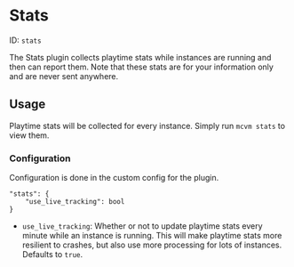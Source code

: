 # Stats
ID: `stats`

The Stats plugin collects playtime stats while instances are running and then can report them. Note that these stats are for your information only and are never sent anywhere.

## Usage
Playtime stats will be collected for every instance. Simply run `mcvm stats` to view them.

### Configuration
Configuration is done in the custom config for the plugin.
```
"stats": {
	"use_live_tracking": bool
}
```
- `use_live_tracking`: Whether or not to update playtime stats every minute while an instance is running. This will make playtime stats more resilient to crashes, but also use more processing for lots of instances. Defaults to `true`.
